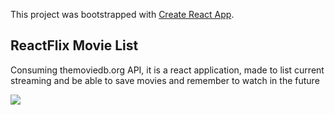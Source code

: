 
This project was bootstrapped with [Create React App](https://github.com/facebook/create-react-app).

## ReactFlix Movie List

Consuming themoviedb.org API, it is a react application, made to list current streaming and be able to save movies and remember to watch in the future

<img src="./show/1.jpg">
